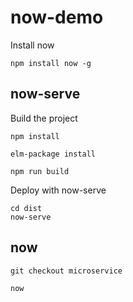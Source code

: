 # now-demo
Install now
```
npm install now -g
```

## now-serve
Build the project
```
npm install

elm-package install

npm run build
```

Deploy with now-serve
```
cd dist
now-serve
```

## now
```
git checkout microservice

now
```

